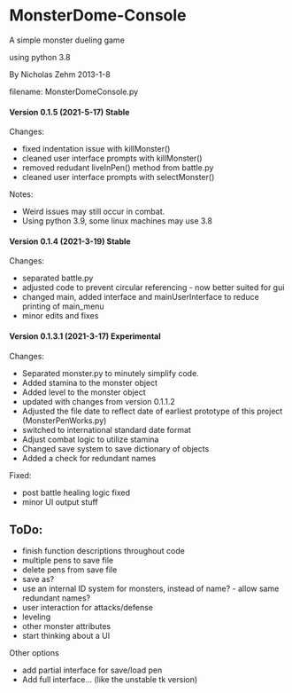 # MonsterDome-Console
A simple monster dueling game

using python 3.8

By Nicholas Zehm 2013-1-8

filename: MonsterDomeConsole.py

#### Version 0.1.5 (2021-5-17) Stable
Changes:
* fixed indentation issue with killMonster()
* cleaned user interface prompts with killMonster()
* removed redudant liveInPen() method from battle.py
* cleaned user interface prompts with selectMonster()

Notes:
* Weird issues may still occur in combat.
* Using python 3.9, some linux machines may use 3.8


#### Version 0.1.4 (2021-3-19) Stable
Changes:
* separated battle.py
* adjusted code to prevent circular referencing - now better suited for gui
* changed main, added interface and mainUserInterface to reduce printing of main_menu
* minor edits and fixes


#### Version 0.1.3.1 (2021-3-17) Experimental
Changes:
* Separated monster.py to minutely simplify code.
* Added stamina to the monster object
* Added level to the monster object
* updated with changes from version 0.1.1.2
* Adjusted the file date to reflect date of earliest prototype of this project (MonsterPenWorks.py)
* switched to international standard date format
* Adjust combat logic to utilize stamina
* Changed save system to save dictionary of objects
* Added a check for redundant names

Fixed:
* post battle healing logic fixed
* minor UI output stuff

## ToDo:
* finish function descriptions throughout code
* multiple pens to save file
* delete pens from save file
* save as?
* use an internal ID system for monsters, instead of name? - allow same redundant names?
* user interaction for attacks/defense
* leveling
* other monster attributes
* start thinking about a UI

Other options
* add partial interface for save/load pen
* Add full interface... (like the unstable tk version)
